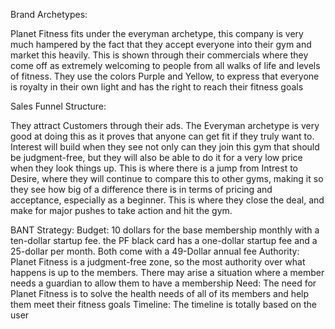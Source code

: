 Brand Archetypes:

Planet Fitness fits under the everyman archetype, this company is very much hampered by the fact that they accept everyone into their gym and market this heavily. This is shown through their commercials where they come off as extremely welcoming to people from all walks of life and levels of fitness. They use the colors Purple and Yellow, to express that everyone is royalty in their own light and has the right to reach their fitness goals

Sales Funnel Structure:

They attract Customers through their ads. The Everyman archetype is very good at doing this as it proves that anyone can get fit if they truly want to. Interest will build when they see not only can they join this gym that should be judgment-free, but they will also be able to do it for a very low price when they look things up. This is where there is a jump from Intrest to Desire, where they will continue to compare this to other gyms, making it so they see how big of a difference there is in terms of pricing and acceptance, especially as a beginner. This is where they close the deal, and make for major pushes to take action and hit the gym.

BANT Strategy:
Budget: 10 dollars for the base membership monthly with a ten-dollar startup fee. the PF black card has a one-dollar startup fee and a 25-dollar per month. Both come with a 49-Dollar annual fee
Authority: Planet Fitness is a judgment-free zone, so the most authority over what happens is up to the members. There may arise a situation where a member needs a guardian to allow them to have a membership
Need: The need for Planet Fitness is to solve the health needs of all of its members and help them meet their fitness goals
Timeline: The timeline is totally based on the user
